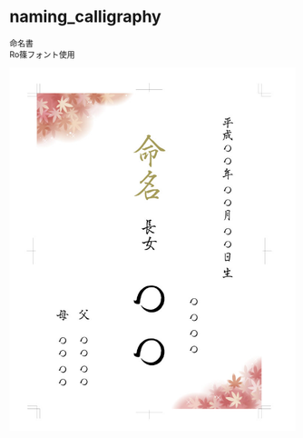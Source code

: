 # naming_calligraphy
命名書  
Ro篠フォント使用

![img](https://raw.githubusercontent.com/hrfmmymt/naming_calligraphy/master/naming_calligraphy.jpg)
